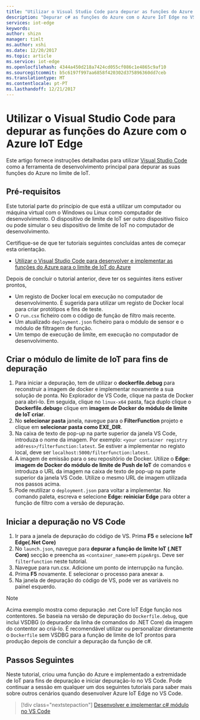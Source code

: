 ```yaml
---
title: "Utilizar o Visual Studio Code para depurar as funções do Azure com o Azure IoT Edge | Microsoft Docs"
description: "Depurar c# as funções do Azure com o Azure IoT Edge no VS Code"
services: iot-edge
keywords: 
author: shizn
manager: timlt
ms.author: xshi
ms.date: 12/20/2017
ms.topic: article
ms.service: iot-edge
ms.openlocfilehash: 4344a450d218a7424cd055cf086c1e4865c9af10
ms.sourcegitcommit: b5c6197f997aa6858f420302d375896360dd7ceb
ms.translationtype: MT
ms.contentlocale: pt-PT
ms.lasthandoff: 12/21/2017
---
```

# <a name="use-visual-studio-code-to-debug-azure-functions-with-azure-iot-edge"></a>Utilizar o Visual Studio Code para depurar as funções do Azure com o Azure IoT Edge

Este artigo fornece instruções detalhadas para utilizar [Visual Studio Code](https://code.visualstudio.com/) como a ferramenta de desenvolvimento principal para depurar as suas funções do Azure no limite de IoT.

## <a name="prerequisites"></a>Pré-requisitos
Este tutorial parte do princípio de que está a utilizar um computador ou máquina virtual com o Windows ou Linux como computador de desenvolvimento. O dispositivo de limite de IoT ser outro dispositivo físico ou pode simular o seu dispositivo de limite de IoT no computador de desenvolvimento.

Certifique-se de que ter tutoriais seguintes concluídas antes de começar esta orientação.
- [Utilizar o Visual Studio Code para desenvolver e implementar as funções do Azure para o limite de IoT do Azure](how-to-vscode-develop-azure-function.md)

Depois de concluir o tutorial anterior, deve ter os seguintes itens estiver prontos,
- Um registo de Docker local em execução no computador de desenvolvimento. É sugerida para utilizar um registo de Docker local para criar protótipos e fins de teste.
- O `run.csx` ficheiro com o código de função de filtro mais recente.
- Um atualizado `deployment.json` ficheiro para o módulo de sensor e o módulo de filtragem de função.
- Um tempo de execução de limite, em execução no computador de desenvolvimento.

## <a name="build-your-iot-edge-module-for-debugging-purpose"></a>Criar o módulo de limite de IoT para fins de depuração
1. Para iniciar a depuração, tem de utilizar o **dockerfile.debug** para reconstruir a imagem de docker e implementar novamente a sua solução de ponta. No Explorador de VS Code, clique na pasta de Docker para abri-lo. Em seguida, clique no `linux-x64` pasta, faça duplo clique o **Dockerfile.debug**e clique em **imagem de Docker do módulo de limite de IoT criar**.
3. No **selecionar pasta** janela, navegue para o **FilterFunction** projeto e clique em **selecionar pasta como EXE_DIR**.
4. Na caixa de texto de pop-up na parte superior da janela VS Code, introduza o nome da imagem. Por exemplo: `<your container registry address>/filterfunction:latest`. Se estiver a implementar no registo local, deve ser `localhost:5000/filterfunction:latest`.
5. A imagem de emissão para o seu repositório de Docker. Utilize o **Edge: imagem de Docker do módulo de limite de Push de IoT** de comandos e introduza o URL da imagem na caixa de texto de pop-up na parte superior da janela VS Code. Utilize o mesmo URL de imagem utilizada nos passos acima.
6. Pode reutilizar o `deployment.json` para voltar a implementar. No comando paleta, escreva e selecione **Edge: reiniciar Edge** para obter a função de filtro com a versão de depuração.

## <a name="start-debugging-in-vs-code"></a>Iniciar a depuração no VS Code
1. Ir para a janela de depuração do código de VS. Prima **F5** e selecione **IoT Edge(.Net Core)**
2. No `launch.json`, navegue para **depurar a função de limite IoT (.NET Core)** secção e preencha as `<container_name>`em `pipeArgs`. Deve ser `filterfunction` neste tutorial.
3. Navegue para run.csx. Adicione um ponto de interrupção na função.
4. Prima **F5** novamente. E selecionar o processo para anexar a.
5. Na janela de depuração do código de VS, pode ver as variáveis no painel esquerdo. 

> [!NOTE]
> Acima exemplo mostra como depuração .net Core IoT Edge função nos contentores. Se baseia na versão de depuração do `Dockerfile.debug`, que inclui VSDBG (o depurador da linha de comandos do .NET Core) da imagem do contentor ao criá-lo. É recomendável utilizar ou personalizar diretamente o `Dockerfile` sem VSDBG para a função de limite de IoT prontos para produção depois de concluir a depuração da função de c#.

## <a name="next-steps"></a>Passos Seguintes

Neste tutorial, criou uma função do Azure e implementado a extremidade de IoT para fins de depuração e iniciar depuração-lo no VS Code. Pode continuar a sessão em qualquer um dos seguintes tutoriais para saber mais sobre outros cenários quando desenvolver Azure IoT Edge no VS Code. 

> [!div class="nextstepaction"]
> [Desenvolver e implementar c# módulo no VS Code](how-to-vscode-develop-csharp-module.md)

